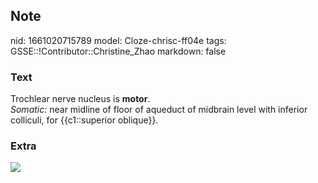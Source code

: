 ## Note
nid: 1661020715789
model: Cloze-chrisc-ff04e
tags: GSSE::!Contributor::Christine_Zhao
markdown: false

### Text
<div>
  <div>
    <div>
      Trochlear nerve nucleus is <b>motor</b>.
    </div>
    <div>
      <span style="font-style: italic;">Somatic:</span> near
      midline of floor of aqueduct of midbrain level with inferior
      colliculi, for {{c1::superior oblique}}.
    </div>
  </div>
</div>

### Extra
<img src="paste-672bd9b5fb294cc36ea18a6cb5eafeb37be399b9.jpg">
